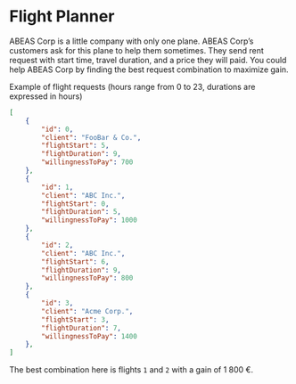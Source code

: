 # Flight Planner

ABEAS Corp is a little company with only one plane. ABEAS Corp’s customers ask for this plane to help them sometimes. They send rent request with start time, travel duration, and a price they will paid. You could help ABEAS Corp by finding the best request combination to maximize gain.

Example of flight requests (hours range from 0 to 23, durations are expressed in hours)

```JSON
[
    {
        "id": 0,
        "client": "FooBar & Co.",
        "flightStart": 5,
        "flightDuration": 9,
        "willingnessToPay": 700
    },
    {
        "id": 1,
        "client": "ABC Inc.",
        "flightStart": 0,
        "flightDuration": 5,
        "willingnessToPay": 1000
    },
    {
        "id": 2,
        "client": "ABC Inc.",
        "flightStart": 6,
        "flightDuration": 9,
        "willingnessToPay": 800
    },
    {
        "id": 3,
        "client": "Acme Corp.",
        "flightStart": 3,
        "flightDuration": 7,
        "willingnessToPay": 1400
    },
]
```

The best combination here is flights `1` and `2` with a gain of 1 800 €.
